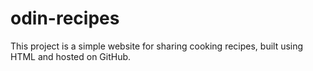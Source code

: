# odin-recipes

This project is a simple website for sharing cooking recipes, built using HTML and hosted on GitHub.
